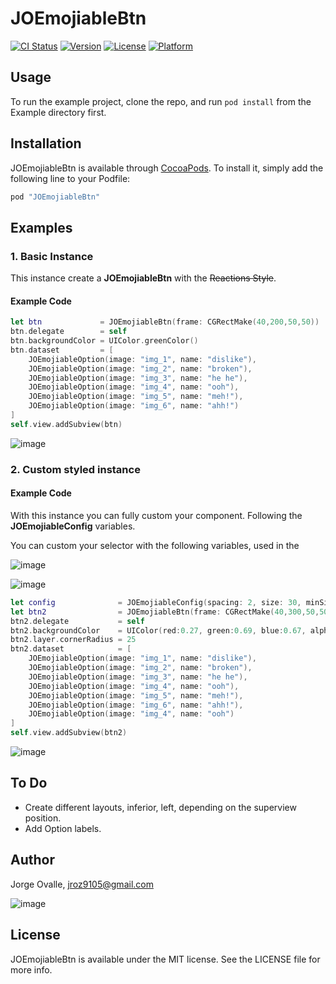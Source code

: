 # JOEmojiableBtn

[![CI Status](http://img.shields.io/travis/lojals/JOEmojiableBtn.svg?style=flat)](https://travis-ci.org/lojals/JOEmojiableBtn)
[![Version](https://img.shields.io/cocoapods/v/JOEmojiableBtn.svg?style=flat)](http://cocoapods.org/pods/JOEmojiableBtn)
[![License](https://img.shields.io/cocoapods/l/JOEmojiableBtn.svg?style=flat)](http://cocoapods.org/pods/JOEmojiableBtn)
[![Platform](https://img.shields.io/cocoapods/p/JOEmojiableBtn.svg?style=flat)](http://cocoapods.org/pods/JOEmojiableBtn)

## Usage

To run the example project, clone the repo, and run `pod install` from the Example directory first.


## Installation

JOEmojiableBtn is available through [CocoaPods](http://cocoapods.org). To install
it, simply add the following line to your Podfile:

```ruby
pod "JOEmojiableBtn"
```


## Examples

### 1. Basic Instance
This instance create a **JOEmojiableBtn** with the ~~Reactions Style~~.

#### Example Code

```swift
let btn             = JOEmojiableBtn(frame: CGRectMake(40,200,50,50))
btn.delegate        = self
btn.backgroundColor = UIColor.greenColor()
btn.dataset         = [
    JOEmojiableOption(image: "img_1", name: "dislike"),
    JOEmojiableOption(image: "img_2", name: "broken"),
    JOEmojiableOption(image: "img_3", name: "he he"),
    JOEmojiableOption(image: "img_4", name: "ooh"),
    JOEmojiableOption(image: "img_5", name: "meh!"),
    JOEmojiableOption(image: "img_6", name: "ahh!")
]
self.view.addSubview(btn)
```

![image](http://i.imgur.com/A6Z1oTI.gif)



### 2. Custom styled instance
#### Example Code

With this instance you can fully custom your component. Following the **JOEmojiableConfig** variables.

You can custom your selector with the following variables, used in the 

![image](http://i.imgur.com/e4zaaye.png?1)


![image](http://i.imgur.com/yNfyP3c.png?1)

```swift
let config              = JOEmojiableConfig(spacing: 2, size: 30, minSize: 34, maxSize: 45, s_options_selector: 30)
let btn2                = JOEmojiableBtn(frame: CGRectMake(40,300,50,50), config: config)
btn2.delegate           = self
btn2.backgroundColor    = UIColor(red:0.27, green:0.69, blue:0.67, alpha:1)
btn2.layer.cornerRadius = 25
btn2.dataset            = [
    JOEmojiableOption(image: "img_1", name: "dislike"),
    JOEmojiableOption(image: "img_2", name: "broken"),
    JOEmojiableOption(image: "img_3", name: "he he"),
    JOEmojiableOption(image: "img_4", name: "ooh"),
    JOEmojiableOption(image: "img_5", name: "meh!"),
    JOEmojiableOption(image: "img_6", name: "ahh!"),
    JOEmojiableOption(image: "img_4", name: "ooh")
]
self.view.addSubview(btn2)
```

![image](http://i.imgur.com/G6PmoDE.gif)



## To Do
* Create different layouts, inferior, left, depending on the superview position.
* Add Option labels.


## Author

Jorge Ovalle, jroz9105@gmail.com


![image](http://stream1.gifsoup.com/webroot/animatedgifs/808678_o.gif)



## License

JOEmojiableBtn is available under the MIT license. See the LICENSE file for more info.
